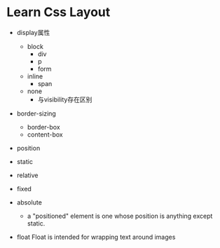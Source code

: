 # Learn Css Layout

- display属性
	- block
  		- div
  		- p
  		- form
  	- inline
  		- span
	- none
 		- 与visibility存在区别
- border-sizing
	- border-box
	- content-box
- position
 - static
 - relative 
 - fixed
 - absolute
 	- a "positioned" element is one whose position is anything except static.

 - float Float is intended for wrapping text around images